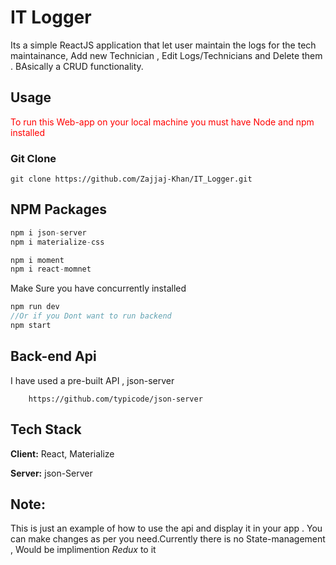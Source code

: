 # IT Logger

Its a simple ReactJS application that let user maintain the logs for the tech maintainance, Add new Technician , Edit Logs/Technicians and Delete them . BAsically a CRUD functionality.

## Usage

<span style="color:red;">To run this Web-app on your local machine you must have Node and npm installed</span>

### Git Clone

```http
git clone https://github.com/Zajjaj-Khan/IT_Logger.git
```

## NPM Packages

```javascript
npm i json-server
npm i materialize-css

```

```javascript
npm i moment
npm i react-momnet
```

<span>Make Sure you have concurrently installed</span>

```javascript
npm run dev
//Or if you Dont want to run backend
npm start
```

## Back-end Api

I have used a pre-built API , json-server

```
    https://github.com/typicode/json-server
```

## Tech Stack

**Client:** React, Materialize

**Server:** json-Server

## Note:

This is just an example of how to use the api and display it in your app . You can make changes as per you need.Currently there is no State-management , Would be implimention _Redux_ to it
